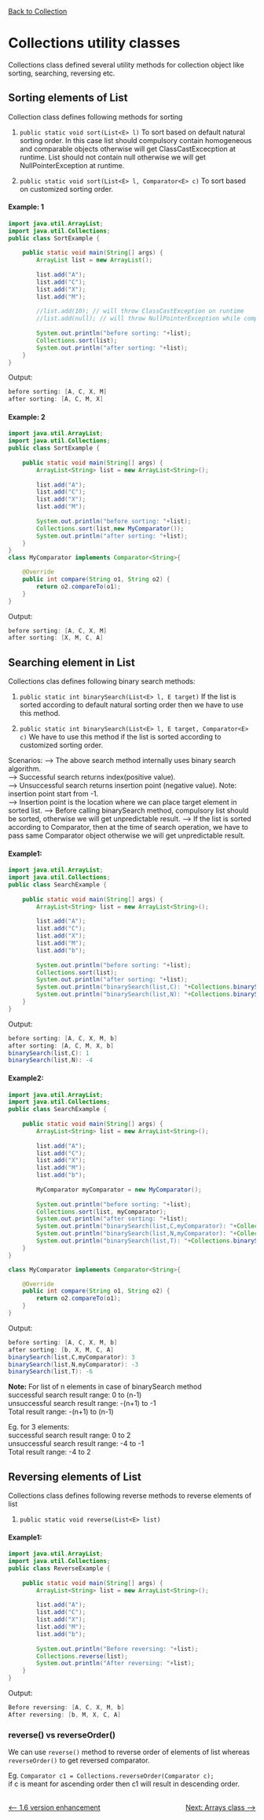 [Back to Collection](../README.md)

# Collections utility classes

Collections class defined several utility methods for collection object like sorting, searching, reversing etc.

## Sorting elements of List
Collection class defines following methods for sorting

1. `public static void sort(List<E> l)`
To sort based on default natural sorting order. In this case list should compulsory contain homogeneous and comparable objects otherwise will get ClassCastExcecption at runtime.
List should not contain null otherwise we will get NullPointerException at runtime.

2. `public static void sort(List<E> l, Comparator<E> c)`
To sort based on customized sorting order.

#### Example: 1

```java
import java.util.ArrayList;
import java.util.Collections;
public class SortExample {
    
    public static void main(String[] args) {
		ArrayList list = new ArrayList();
        
        list.add("A");
        list.add("C");
        list.add("X");
        list.add("M");
        
        //list.add(10); // will throw ClassCastException on runtime
        //list.add(null); // will throw NullPointerException while comparing elements
        
        System.out.println("before sorting: "+list);
        Collections.sort(list);
        System.out.println("after sorting: "+list);
    }
}
```

Output:

```java
before sorting: [A, C, X, M]
after sorting: [A, C, M, X]
```

#### Example: 2

```java
import java.util.ArrayList;
import java.util.Collections;
public class SortExample {
    
    public static void main(String[] args) {
		ArrayList<String> list = new ArrayList<String>();
        
        list.add("A");
        list.add("C");
        list.add("X");
        list.add("M");
      
        System.out.println("before sorting: "+list);
        Collections.sort(list,new MyComparator());
        System.out.println("after sorting: "+list);
    }
}
class MyComparator implements Comparator<String>{

    @Override
    public int compare(String o1, String o2) {
        return o2.compareTo(o1);
    }
}
```

Output:

```java
before sorting: [A, C, X, M]
after sorting: [X, M, C, A]
```
## Searching element in List

Collections clas defines following binary search methods:

1. `public static int binarySearch(List<E> l, E target)`
If the list is sorted according to default natural sorting order then we have to use this method.

2. `public static int binarySearch(List<E> l, E target, Comparator<E> c)`
We have to use this method if the list is sorted according to customized sorting order.

Scenarios:
--> The above search method internally uses binary search algorithm. <br>
--> Successful search returns index(positive value). <br>
--> Unsuccessful search returns insertion point (negative value). Note: insertion point start from -1. <br>
--> Insertion point is the location where we can place target element in sorted list.
--> Before calling binarySearch method, compulsory list should be sorted, otherwise we will get unpredictable result.
--> If the list is sorted according to Comparator, then at the time of search operation, we have to pass same Comparator object otherwise we will get unpredictable result.

#### Example1:

```java
import java.util.ArrayList;
import java.util.Collections;
public class SearchExample {
    
    public static void main(String[] args) {
		ArrayList<String> list = new ArrayList<String>();
        
        list.add("A");
        list.add("C");
        list.add("X");
        list.add("M");
		list.add("b");
      
        System.out.println("before sorting: "+list);
        Collections.sort(list);
        System.out.println("after sorting: "+list);
        System.out.println("binarySearch(list,C): "+Collections.binarySearch(list, "C"));
        System.out.println("binarySearch(list,N): "+Collections.binarySearch(list, "N"));
    }
}
```

Output:

```java
before sorting: [A, C, X, M, b]
after sorting: [A, C, M, X, b]
binarySearch(list,C): 1
binarySearch(list,N): -4
```

#### Example2:

```java
import java.util.ArrayList;
import java.util.Collections;
public class SearchExample {
    
    public static void main(String[] args) {
		ArrayList<String> list = new ArrayList<String>();
        
        list.add("A");
        list.add("C");
        list.add("X");
        list.add("M");
		list.add("b");
		
		MyComparator myComparator = new MyComparator();
		
        System.out.println("before sorting: "+list);
        Collections.sort(list, myComparator);
        System.out.println("after sorting: "+list);
        System.out.println("binarySearch(list,C,myComparator): "+Collections.binarySearch(list, "C", myComparator));
        System.out.println("binarySearch(list,N,myComparator): "+Collections.binarySearch(list, "N", myComparator));
        System.out.println("binarySearch(list,T): "+Collections.binarySearch(list, "T"));
    }
}

class MyComparator implements Comparator<String>{

    @Override
    public int compare(String o1, String o2) {
        return o2.compareTo(o1);
    }
}
```

Output:

```java
before sorting: [A, C, X, M, b]
after sorting: [b, X, M, C, A]
binarySearch(list,C,myComparator): 3
binarySearch(list,N,myComparator): -3
binarySearch(list,T): -6
```

**Note:** For list of n elements in case of binarySearch method <br>
successful search result range: 0 to (n-1) <br>
unsuccessful search result range: -(n+1) to -1 <br>
Total result range: -(n+1) to (n-1) <br>

Eg. for 3 elements: <br>
successful search result range: 0 to 2 <br>
unsuccessful search result range: -4 to -1 <br>
Total result range: -4 to 2 <br>


## Reversing elements of List

Collections class defines following reverse methods to reverse elements of list

1. `public static void reverse(List<E> list)`

#### Example1:

```java
import java.util.ArrayList;
import java.util.Collections;
public class ReverseExample {
    
    public static void main(String[] args) {
		ArrayList<String> list = new ArrayList<String>();
        
        list.add("A");
        list.add("C");
        list.add("X");
        list.add("M");
		list.add("b");
		
		System.out.println("Before reversing: "+list);
        Collections.reverse(list);
        System.out.println("After reversing: "+list);
    }
}
```

Output:

```java
Before reversing: [A, C, X, M, b]
After reversing: [b, M, X, C, A]
```

### reverse() vs reverseOrder()

We can use `reverse()` method to reverse order of elements of list whereas `reverseOrder()` to get reversed comparator.

Eg. `Comparator c1 = Collections.reverseOrder(Comparator c);` <br>
if c is meant for ascending order then c1 will result in descending order.



<br>

<div style="float:left">
  <a href="../3_collection_framework/1_6_version_enhancement.md" style=""><-- 1.6 version enhancement</a>
</div>


<div style="float:right">
  <a href="../5_arrays_class/arrays_class.md" style="">Next: Arrays class --></a>
</div>

<br>